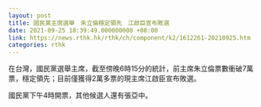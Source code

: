 ```yaml
---
layout: post
title: 國民黨主席選舉　朱立倫穩定領先　江啟臣宣布敗選
date: 2021-09-25 18:39:49.000000000 +08:00
link: https://news.rthk.hk/rthk/ch/component/k2/1612261-20210925.htm
categories: rthk
---
```


在台灣，國民黨選舉主席，截至傍晚6時15分的統計，前主席朱立倫票數衝破7萬票，穩定領先；目前僅獲得2萬多票的現主席江啟臣宣布敗選。

國民黨下午4時開票，其他候選人還有張亞中。

